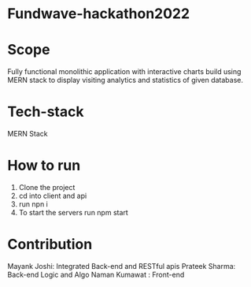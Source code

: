 # Fundwave-hackathon2022

# Scope
Fully functional monolithic application with interactive charts build using MERN stack to display visiting analytics and statistics of given database.

# Tech-stack
MERN Stack

# How to run
1. Clone the project
2. cd into client and api
3. run npn i
4. To start the servers run npm start

# Contribution
Mayank Joshi: Integrated Back-end and RESTful apis
Prateek Sharma: Back-end Logic and Algo
Naman Kumawat : Front-end
